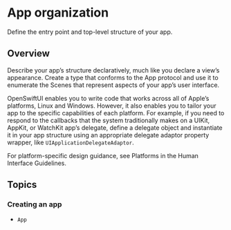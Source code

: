 # App organization

Define the entry point and top-level structure of your app.

## Overview

Describe your app’s structure declaratively, much like you declare a view’s appearance. Create a type that conforms to the App protocol and use it to enumerate the Scenes that represent aspects of your app’s user interface.

OpenSwiftUI enables you to write code that works across all of Apple’s platforms, Linux and Windows. However, it also enables you to tailor your app to the specific capabilities of each platform. For example, if you need to respond to the callbacks that the system traditionally makes on a UIKit, AppKit, or WatchKit app’s delegate, define a delegate object and instantiate it in your app structure using an appropriate delegate adaptor property wrapper, like ``UIApplicationDelegateAdaptor``.

For platform-specific design guidance, see Platforms in the Human Interface Guidelines.

## Topics

### Creating an app

- ``App``
